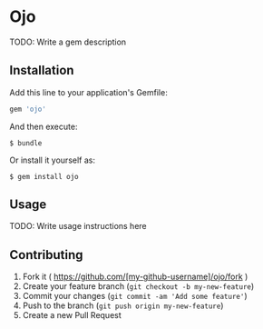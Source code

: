# Ojo

TODO: Write a gem description

## Installation

Add this line to your application's Gemfile:

```ruby
gem 'ojo'
```

And then execute:

    $ bundle

Or install it yourself as:

    $ gem install ojo

## Usage

TODO: Write usage instructions here

## Contributing

1. Fork it ( https://github.com/[my-github-username]/ojo/fork )
2. Create your feature branch (`git checkout -b my-new-feature`)
3. Commit your changes (`git commit -am 'Add some feature'`)
4. Push to the branch (`git push origin my-new-feature`)
5. Create a new Pull Request
